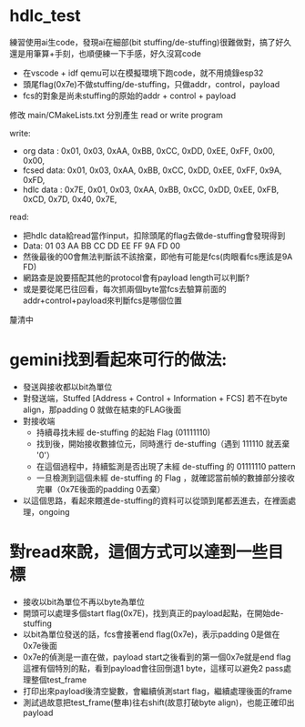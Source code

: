 # hdlc_test

練習使用ai生code，發現ai在細部(bit stuffing/de-stuffing)很難做對，搞了好久還是用筆算+手刻，也順便練一下手感，好久沒寫code

- 在vscode + idf qemu可以在模擬環境下跑code，就不用燒錄esp32
- 頭尾flag(0x7e)不做stuffing/de-stuffing，只做addr，control，payload
- fcs的對象是尚未stuffing的原始的addr + control + payload
  
修改 main/CMakeLists.txt 分別產生 read or write program

write:
- org data  : 0x01, 0x03, 0xAA, 0xBB, 0xCC, 0xDD, 0xEE, 0xFF, 0x00, 0x00, 
- fcsed data: 0x01, 0x03, 0xAA, 0xBB, 0xCC, 0xDD, 0xEE, 0xFF, 0x9A, 0xFD,
- hdlc data : 0x7E, 0x01, 0x03, 0xAA, 0xBB, 0xCC, 0xDD, 0xEE, 0xFB, 0xCD, 0x7D, 0x40, 0x7E, 

read:
- 把hdlc data給read當作input，扣除頭尾的flag去做de-stuffing會發現得到
- Data: 01 03 AA BB CC DD EE FF 9A FD 00
- 然後最後的00會無法判斷該不該捨棄，即他有可能是fcs(肉眼看fcs應該是9A FD)
- 網路查是說要搭配其他的protocol會有payload length可以判斷?
- 或是要從尾巴往回看，每次抓兩個byte當fcs去驗算前面的addr+control+payload來判斷fcs是哪個位置

釐清中

# gemini找到看起來可行的做法:
- 發送與接收都以bit為單位
- 對發送端，Stuffed [Address + Control + Information + FCS] 若不在byte align，那padding 0 就做在結束的FLAG後面
- 對接收端
  - 持續尋找未經 de-stuffing 的起始 Flag (01111110)
  - 找到後，開始接收數據位元，同時進行 de-stuffing（遇到 111110 就丟棄 '0'）
  - 在這個過程中，持續監測是否出現了未經 de-stuffing 的 01111110 pattern
  - 一旦檢測到這個未經 de-stuffing 的 Flag ，就確認當前幀的數據部分接收完畢（0x7E後面的padding 0丟棄）
- 以這個思路，看起來餵進de-stuffing的資料可以從頭到尾都丟進去，在裡面處理，ongoing

# 對read來說，這個方式可以達到一些目標
- 接收以bit為單位不再以byte為單位
- 開頭可以處理多個start flag(0x7E)，找到真正的payload起點，在開始de-stuffing
- 以bit為單位發送的話，fcs會接著end flag(0x7e)，表示padding 0是做在0x7e後面
- 0x7e的偵測是一直在做，payload start之後看到的第一個0x7e就是end flag
  這裡有個特別的點，看到payload會往回倒退1 byte，這樣可以避免2 pass處理整個test_frame
- 打印出來payload後清空變數，會繼續偵測start flag，繼續處理後面的frame
- 測試過故意把test_frame(整串)往右shift(故意打破byte align)，也能正確印出payload

